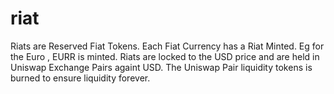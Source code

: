 # riat

Riats are Reserved Fiat Tokens. Each Fiat Currency has a Riat Minted. Eg for the Euro , EURR is minted. Riats are locked to the USD price and are held in Uniswap Exchange Pairs againt USD. The Uniswap Pair liquidity tokens is burned to ensure liquidity forever.